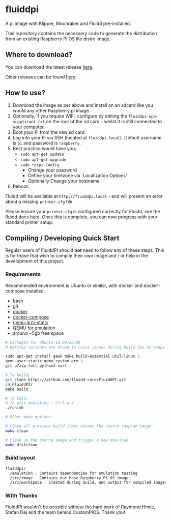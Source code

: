 # fluiddpi

A pi image with Klipper, Moonraker and Fluidd pre-installed.

This repository contains the necessary code to generate the distribution from an existing Raspberry Pi OS lite distro image.

## Where to download?

You can download the latest release [here](https://github.com/fluidd-core/FluiddPI/releases/latest).

Older releases can be found [here](https://github.com/fluidd-core/FluiddPI/releases).

## How to use?

1. Download the image as per above and install on an sdcard like you would any other Raspberry pi image.
2. Optionally, if you require WiFi, configure by editing the `fluiddpi-wpa-supplicant.txt` on the root of the sd card - whilst it is still connected to your computer.
3. Boot your Pi from the new sd card.
4. Log into your Pi via SSH (located at `fluiddpi.local`). Default username is `pi` and password is `raspberry`.
5. Best practice would have you;
    - `sudo apt-get update`
    - `sudo apt-get upgrade`
    - `sudo raspi-config`
        - Change your password
        - Define your timezone via 'Localization Options'
        - Optionally Change your hostname
6. Reboot.

Fluidd will be available at `http://fluiddpi.local` - and will present an error about a missing `printer.cfg` file.

Please ensure your `printer.cfg` is configured correctly for Fluidd, see the fluidd docs [here](https://docs.fluidd.xyz). Once this is complete, you can now progress with your standard printer setup.

## Compiling / Developing Quick Start

Regular users of FluiddPI should **not** need to follow any of these steps. This is
for those that wish to compile their own image and / or help in the development
of this project.

### Requirements

Recommended environment is Ubuntu or similar, with docker and docker-compose installed.

- bash
- git
- [docker](https://docs.docker.com/engine/install/ubuntu/)
- [docker-compose](https://docs.docker.com/compose/install/)
- [qemu-arm-static](http://packages.debian.org/sid/qemu-user-static)
- QEMU for emulation
- around ~5gb free space

```bash
# Packages for Ubuntu 18.04/20.04
# Dekstop variants are known to cause issues during build due to snaps takeing up loop mounts **

sudo apt-get install gawk make build-essential util-linux \
qemu-user-static qemu-system-arm \
git p7zip-full python3 curl
```

```bash
# To build;
git clone https://github.com/fluidd-core/FluiddPI.git
cd FluiddPI/
make build
```

```bash
# To test;
# To exit emulation - Ctrl-a x
./run.sh
```

```bash
# Other make options

# Clean all previous build items except the source raspian image
make clean

# Clean up the source image and trigger a new download
make distclean
```

### Build layout

```bash
fluiddpi/
  /emulation - Contains dependencies for emulation testing
  /src/image - Contains our base Raspberry Pi OS image
  /src/workspace - Created during build, and output for compiled images
```

### With Thanks

FluiddPI wouldn't be possible without the hard work of Raymond Himle, Stefan Dej
and the team behind CustomPiOS. Thank you!
